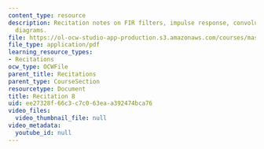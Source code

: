```yaml
---
content_type: resource
description: Recitation notes on FIR filters, impulse response, convolution, and block
  diagrams.
file: https://ol-ocw-studio-app-production.s3.amazonaws.com/courses/mas-160-signals-systems-and-information-for-media-technology-fall-2007/ee27328f66c3c7c063eaa392474bca76_rec8.pdf
file_type: application/pdf
learning_resource_types:
- Recitations
ocw_type: OCWFile
parent_title: Recitations
parent_type: CourseSection
resourcetype: Document
title: Recitation 8
uid: ee27328f-66c3-c7c0-63ea-a392474bca76
video_files:
  video_thumbnail_file: null
video_metadata:
  youtube_id: null
---
```

